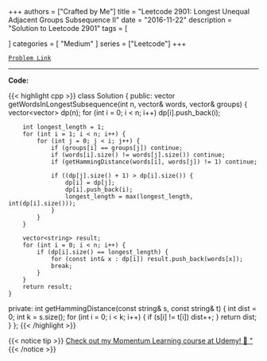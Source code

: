 
+++
authors = ["Crafted by Me"]
title = "Leetcode 2901: Longest Unequal Adjacent Groups Subsequence II"
date = "2016-11-22"
description = "Solution to Leetcode 2901"
tags = [
    
]
categories = [
    "Medium"
]
series = ["Leetcode"]
+++



[`Problem Link`](https://leetcode.com/problems/longest-unequal-adjacent-groups-subsequence-ii/description/)

---



**Code:**

{{< highlight cpp >}}
class Solution {
public:
    vector<string> getWordsInLongestSubsequence(int n, vector<string>& words, vector<int>& groups) {
        vector<vector<int>> dp(n);
        for (int i = 0; i < n; i++) dp[i].push_back(i);

        int longest_length = 1;
        for (int i = 1; i < n; i++) {
            for (int j = 0; j < i; j++) {
                if (groups[i] == groups[j]) continue;
                if (words[i].size() != words[j].size()) continue;
                if (getHammingDistance(words[i], words[j]) != 1) continue;

                if ((dp[j].size() + 1) > dp[i].size()) {
                    dp[i] = dp[j];
                    dp[i].push_back(i);
                    longest_length = max(longest_length, int(dp[i].size()));
                }
            }
        }

        vector<string> result;
        for (int i = 0; i < n; i++) {
            if (dp[i].size() == longest_length) {
                for (const int& x : dp[i]) result.push_back(words[x]);
                break;
            }
        }
        return result;
    }
private:
    int getHammingDistance(const string& s, const string& t) {
        int dist = 0;
        int k = s.size();
        for (int i = 0; i < k; i++) {
            if (s[i] != t[i]) dist++;
        }
        return dist;
    }
};
{{< /highlight >}}



{{< notice tip >}}
[Check out my Momentum Learning course at Udemy! 🚀 "](https://www.udemy.com/course/blind-75-the-data-structures-and-algorithms-essentials/)
{{< /notice >}}


